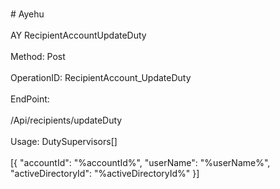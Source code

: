 <br>#     Ayehu</br>
<br>AY RecipientAccountUpdateDuty</br>
<br>Method: Post</br>
<br>OperationID: RecipientAccount_UpdateDuty</br>
<br>EndPoint:</br>
<br>/Api/recipients/updateDuty</br>
<br>Usage: DutySupervisors[]</br>
<br>[{
  "accountId": "%accountId%",
  "userName": "%userName%",
  "activeDirectoryId": "%activeDirectoryId%"
}]</br>
